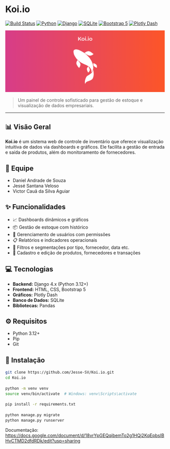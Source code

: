 # Koi.io

[![Build Status](https://img.shields.io/badge/build-passing-brightgreen)](https://github.com/Rodolfoovo/projetoIntegrador)
[![Python](https://img.shields.io/badge/python-3.12%2B-blue)](https://www.python.org/downloads/)
[![Django](https://img.shields.io/badge/framework-Django-092E20?logo=django)](https://www.djangoproject.com/)
[![SQLite](https://img.shields.io/badge/database-SQLite-lightgrey)](https://www.sqlite.org/)
[![Bootstrap 5](https://img.shields.io/badge/frontend-Bootstrap%205-purple)](https://getbootstrap.com/)
[![Plotly Dash](https://img.shields.io/badge/visualization-Plotly%20Dash-orange)](https://dash.plotly.com/)

![logo](koio.png)

> Um painel de controle sofisticado para gestão de estoque e visualização de dados empresariais.

---

## 📊 Visão Geral

**Koi.io** é um sistema web de controle de inventário que oferece visualização intuitiva de dados via dashboards e gráficos. Ele facilita a gestão de entrada e saída de produtos, além do monitoramento de fornecedores.

## 👥 Equipe

- Daniel Andrade de Souza  
- Jessé Santana Veloso  
- Victor Cauã da Silva Aguiar

## ✨ Funcionalidades

- 📈 Dashboards dinâmicos e gráficos
- 📦 Gestão de estoque com histórico
- 👥 Gerenciamento de usuários com permissões
- 📋 Relatórios e indicadores operacionais
- 🔎 Filtros e segmentações por tipo, fornecedor, data etc.
- 🧾 Cadastro e edição de produtos, fornecedores e transações

## 💻 Tecnologias

- **Backend:** Django 4.x (Python 3.12+)
- **Frontend:** HTML, CSS, Bootstrap 5
- **Gráficos:** Plotly Dash
- **Banco de Dados:** SQLite
- **Bibliotecas:** Pandas

## ⚙️ Requisitos

- Python 3.12+
- Pip
- Git

## 🚀 Instalação

```bash
git clone https://github.com/Jesse-SV/Koi.io.git
cd Koi.io

python -m venv venv
source venv/bin/activate  # Windows: venv\Scripts\activate

pip install -r requirements.txt

python manage.py migrate
python manage.py runserver
```
Documentação: https://docs.google.com/document/d/18vrYpGEQqibemTo2g1HQj2KqEpbsIBHvCTMD2dfdRDk/edit?usp=sharing
